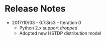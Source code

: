 # Release Notes

- 2017/10/03 - 0.7.8rc3 - Iteration 0
  - Python 2.x support *dropped*
  - Adopted new HSTDP distribution model

